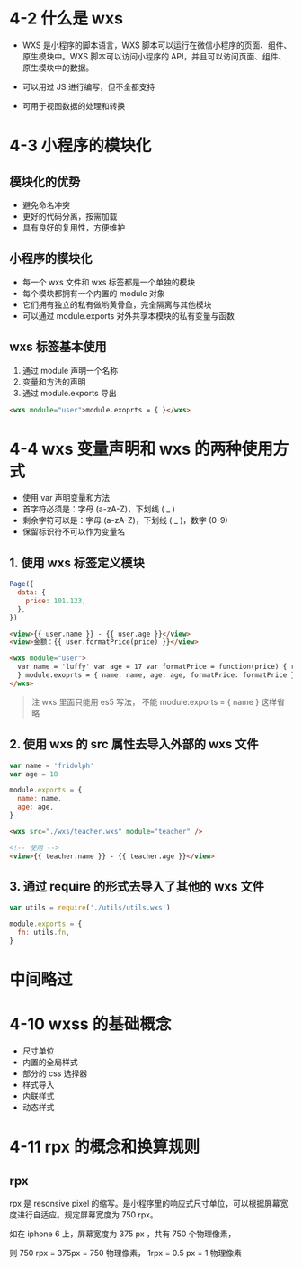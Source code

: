 # 4-2 什么是 wxs

- WXS 是小程序的脚本语言，WXS 脚本可以运行在微信小程序的页面、组件、原生模块中。WXS 脚本可以访问小程序的 API，并且可以访问页面、组件、原生模块中的数据。

- 可以用过 JS 进行编写，但不全都支持

- 可用于视图数据的处理和转换

# 4-3 小程序的模块化

## 模块化的优势

- 避免命名冲突
- 更好的代码分离，按需加载
- 具有良好的复用性，方便维护

## 小程序的模块化

- 每一个 wxs 文件和 wxs 标签都是一个单独的模块
- 每个模块都拥有一个内置的 module 对象
- 它们拥有独立的私有做哟黄骨鱼，完全隔离与其他模块
- 可以通过 module.exports 对外共享本模块的私有变量与函数

## wxs 标签基本使用

1. 通过 module 声明一个名称
2. 变量和方法的声明
3. 通过 module.exports 导出

```html
<wxs module="user">module.exoprts = { }</wxs>
```

# 4-4 wxs 变量声明和 wxs 的两种使用方式

- 使用 var 声明变量和方法
- 首字符必须是：字母 (a-zA-Z)，下划线 ( \_ )
- 剩余字符可以是：字母 (a-zA-Z)，下划线 ( \_ )，数字 (0-9)
- 保留标识符不可以作为变量名

## 1. 使用 wxs 标签定义模块

```js [user.js]
Page({
  data: {
    price: 101.123,
  },
})
```

```html
<view>{{ user.name }} - {{ user.age }}</view>
<view>金额：{{ user.formatPrice(price) }}</view>

<wxs module="user">
  var name = 'luffy' var age = 17 var formatPrice = function(price) { return '$ ' + price.toFixed(2)
  } module.exoprts = { name: name, age: age, formatPrice: formatPrice }
</wxs>
```

> 注 wxs 里面只能用 es5 写法， 不能 module.exports = { name } 这样省略

## 2. 使用 wxs 的 src 属性去导入外部的 wxs 文件

```js [wxs/teacher.wxs]
var name = 'fridolph'
var age = 18

module.exports = {
  name: name,
  age: age,
}
```

```html
<wxs src="./wxs/teacher.wxs" module="teacher" />

<!-- 使用 -->
<view>{{ teacher.name }} - {{ teacher.age }}</view>
```

## 3. 通过 require 的形式去导入了其他的 wxs 文件

```js
var utils = require('./utils/utils.wxs')

module.exports = {
  fn: utils.fn,
}
```

# 中间略过

# 4-10 wxss 的基础概念

- 尺寸单位
- 内置的全局样式
- 部分的 css 选择器
- 样式导入
- 内联样式
- 动态样式

# 4-11 rpx 的概念和换算规则

## rpx

rpx 是 resonsive pixel 的缩写。是小程序里的响应式尺寸单位，可以根据屏幕宽度进行自适应。规定屏幕宽度为 750 rpx。

如在 iphone 6 上，屏幕宽度为 375 px ，共有 750 个物理像素，

则 750 rpx = 375px = 750 物理像素， 1rpx = 0.5 px = 1 物理像素
